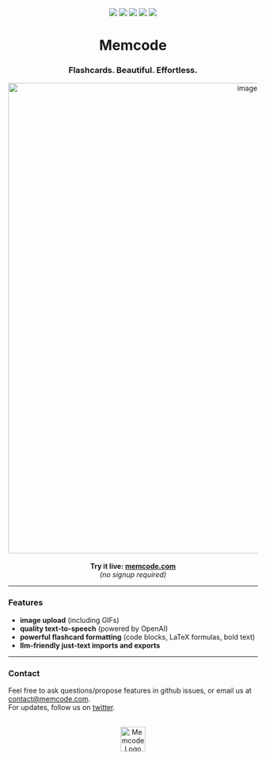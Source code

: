 <div align="center">
  <a href="http://memcode.com" title="Website memcode.com"><img src="https://img.shields.io/website-up-down-green-red/http/shields.io.svg"/></a>
  <a href="https://GitHub.com/Naereen/lakesare/memcode/contributors/" title="GitHub contributors"><img src="https://img.shields.io/github/contributors/lakesare/memcode"/></a>
  <a href="https://github.com/lakesare/memcode/blob/master/LICENSE" title="GitHub license"><img src="https://img.shields.io/github/license/Naereen/StrapDown.js.svg"/></a>
  <a href="https://reactjs.org/docs/how-to-contribute.html#your-first-pull-request" title="PRs welcome"><img src="https://img.shields.io/badge/PRs-welcome-brightgreen.svg"/></a>
  <a href="https://patreon.com/memcode" title="Donate to Memcode project using Patreon"><img src="https://img.shields.io/badge/patreon-donate-yellow.svg"/></a>
</div>

<h1 align="center">
  Memcode
</h1>

<h3 align="center">
  Flashcards. Beautiful. Effortless.
</h3>

<div align="center">
  <img width="950" alt="image" src="https://github.com/user-attachments/assets/c8ac293e-6890-4572-bb78-bf3ce2c248a2" />
</div>
<br/>
<div align="center">
  <b>Try it live: <a href="https://www.memcode.com/courses/32019/review/simulated">memcode.com</a></b><br/> <i>(no signup required)</i>
</div>

___

### Features

- **image upload** (including GIFs)
- **quality text-to-speech** (powered by OpenAI)
- **powerful flashcard formatting** (code blocks, LaTeX formulas, bold text)
- **llm-friendly just-text imports and exports**

___

### Contact

Feel free to ask questions/propose features in github issues, or email us at contact@memcode.com.  
For updates, follow us on [twitter](https://twitter.com/memcodeapp).  


<br/>
<div align="center">
  <img width="50px" src="https://user-images.githubusercontent.com/7578559/154219522-280c4f96-4e3d-45e9-9beb-671b339b3f92.png" alt="Memcode Logo"/>
</div>
